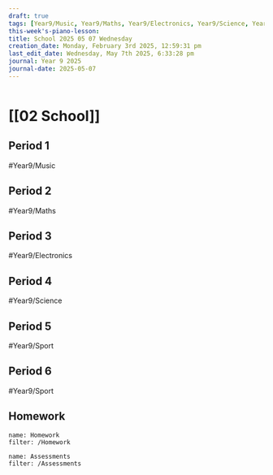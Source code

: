 ```yaml
---
draft: true
tags: [Year9/Music, Year9/Maths, Year9/Electronics, Year9/Science, Year9/Sport]
this-week's-piano-lesson: 
title: School 2025 05 07 Wednesday
creation_date: Monday, February 3rd 2025, 12:59:31 pm
last_edit_date: Wednesday, May 7th 2025, 6:33:28 pm
journal: Year 9 2025
journal-date: 2025-05-07
---
```


```journal-nav

```

# [[02 School]]

## Period 1

#Year9/Music

## Period 2

#Year9/Maths

## Period 3

#Year9/Electronics

## Period 4

#Year9/Science

## Period 5

#Year9/Sport

## Period 6

#Year9/Sport

## Homework

```todoist
name: Homework
filter: /Homework
```

```todoist
name: Assessments
filter: /Assessments
```
